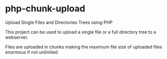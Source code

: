# php-chunk-upload
Upload Single Files and Directories Trees using PHP

This project can be used to upload a single file or a full directory tree to a webserver.  

Files are uploaded in chunks making the maximum file size of uploaded files enormous if not unlimited

